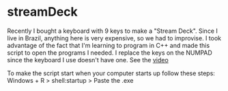 # streamDeck
Recently I bought a keyboard with 9 keys to make a "Stream Deck".
Since I live in Brazil, anything here is very expensive, so we had to improvise.
I took advantage of the fact that I'm learning to program in C++ and made this script to open the programs I needed.
I replace the keys on the NUMPAD since the keyboard I use doesn't have one.
See the [video](https://youtube.com/shorts/SLkyWT5qbKI?feature=share)

To make the script start when your computer starts up follow these steps: Windows + R > shell:startup > Paste the .exe
